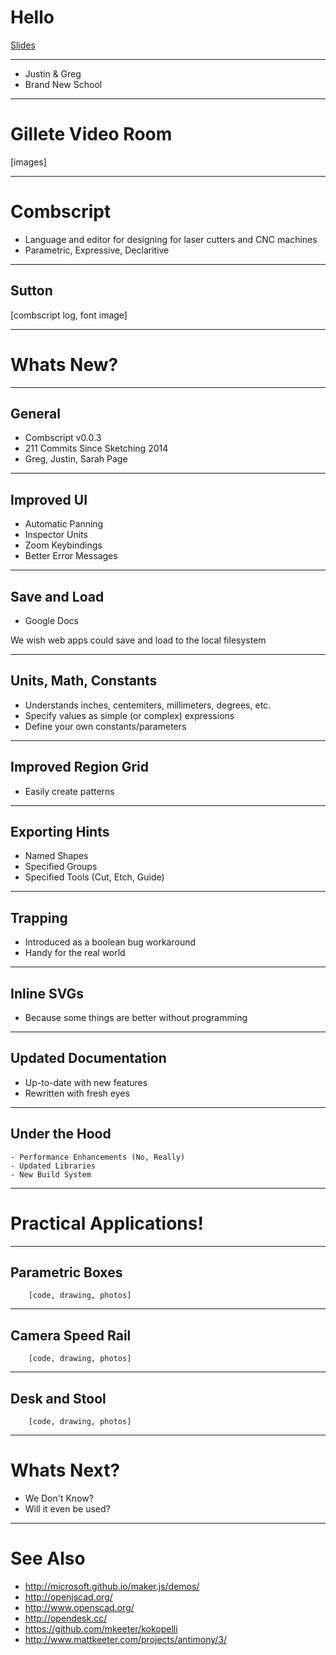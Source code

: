 # Hello

[Slides](http://justinbakse.com/revealer/https://raw.githubusercontent.com/jbakse/comb_script/master/presentations/sketching_2015/sketching.md)

---

- Justin & Greg
- Brand New School

---

# Gillete Video Room
[images]

---

# Combscript

- Language and editor for designing for laser cutters and CNC machines
- Parametric, Expressive, Declaritive

---

## Sutton 

[combscript log, font image]

---

# Whats New?

---

## General

- Combscript v0.0.3
- 211 Commits Since Sketching 2014
- Greg, Justin, Sarah Page

---

## Improved UI

- Automatic Panning
- Inspector Units
- Zoom Keybindings
- Better Error Messages

---

## Save and Load

- Google Docs

We wish web apps could save and load to the local filesystem

---

## Units, Math, Constants

- Understands inches, centemiters, millimeters, degrees, etc.
- Specify values as simple (or complex) expressions
- Define your own constants/parameters

---

## Improved Region Grid

- Easily create patterns

---

## Exporting Hints

- Named Shapes
- Specified Groups
- Specified Tools (Cut, Etch, Guide)

---

## Trapping

- Introduced as a boolean bug workaround
- Handy for the real world

---

## Inline SVGs

- Because some things are better without programming

---

## Updated Documentation

- Up-to-date with new features
- Rewritten with fresh eyes

---

## Under the Hood
	- Performance Enhancements (No, Really)
	- Updated Libraries
	- New Build System
 
---

# Practical Applications!

---

## Parametric Boxes
		[code, drawing, photos]

---

## Camera Speed Rail
		[code, drawing, photos]

---

## Desk and Stool
		[code, drawing, photos]


---

# Whats Next?

- We Don't Know? 
- Will it even be used?

---

# See Also

- http://microsoft.github.io/maker.js/demos/
- http://openjscad.org/
- http://www.openscad.org/
- http://opendesk.cc/
- https://github.com/mkeeter/kokopelli
- http://www.mattkeeter.com/projects/antimony/3/
